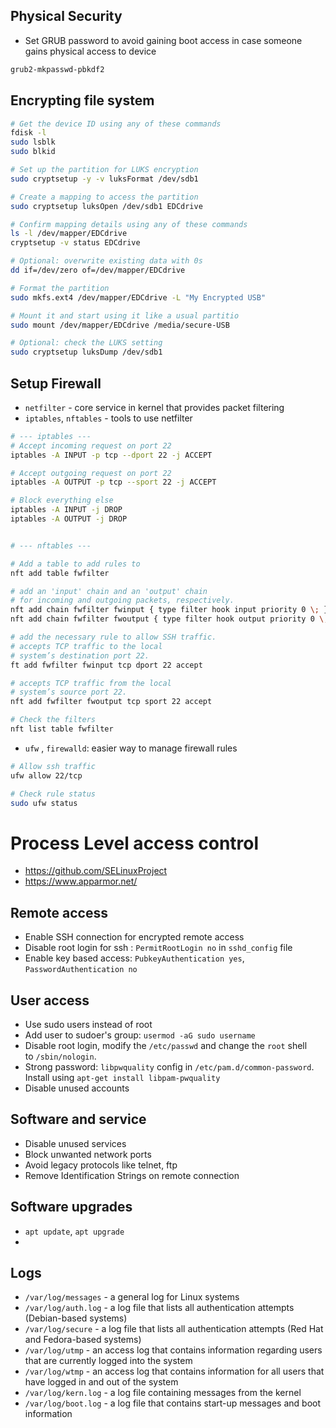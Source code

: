 
## Physical Security 
- Set GRUB password to avoid gaining boot access in case someone gains physical access to device
```sh
grub2-mkpasswd-pbkdf2
```

## Encrypting file system

```sh
# Get the device ID using any of these commands
fdisk -l
sudo lsblk
sudo blkid

# Set up the partition for LUKS encryption
sudo cryptsetup -y -v luksFormat /dev/sdb1

# Create a mapping to access the partition
sudo cryptsetup luksOpen /dev/sdb1 EDCdrive

# Confirm mapping details using any of these commands
ls -l /dev/mapper/EDCdrive
cryptsetup -v status EDCdrive

# Optional: overwrite existing data with 0s
dd if=/dev/zero of=/dev/mapper/EDCdrive

# Format the partition
sudo mkfs.ext4 /dev/mapper/EDCdrive -L "My Encrypted USB"

# Mount it and start using it like a usual partitio
sudo mount /dev/mapper/EDCdrive /media/secure-USB

# Optional: check the LUKS setting 
sudo cryptsetup luksDump /dev/sdb1
```

## Setup Firewall

- `netfilter` - core  service in kernel that provides packet filtering
- `iptables`, `nftables` - tools to use netfilter

```sh
# --- iptables ---
# Accept incoming request on port 22
iptables -A INPUT -p tcp --dport 22 -j ACCEPT

# Accept outgoing request on port 22
iptables -A OUTPUT -p tcp --sport 22 -j ACCEPT

# Block everything else
iptables -A INPUT -j DROP
iptables -A OUTPUT -j DROP


# --- nftables ---

# Add a table to add rules to
nft add table fwfilter

# add an 'input' chain and an 'output' chain 
# for incoming and outgoing packets, respectively.
nft add chain fwfilter fwinput { type filter hook input priority 0 \; }
nft add chain fwfilter fwoutput { type filter hook output priority 0 \; }

# add the necessary rule to allow SSH traffic.
# accepts TCP traffic to the local 
# system’s destination port 22.
ft add fwfilter fwinput tcp dport 22 accept

# accepts TCP traffic from the local
# system’s source port 22.
nft add fwfilter fwoutput tcp sport 22 accept

# Check the filters
nft list table fwfilter
```

- `ufw` , `firewalld`: easier way to manage firewall rules

```sh
# Allow ssh traffic
ufw allow 22/tcp

# Check rule status
sudo ufw status


```

# Process Level access control
- https://github.com/SELinuxProject
- https://www.apparmor.net/

## Remote access
- Enable SSH connection for encrypted remote access
- Disable root login for ssh : `PermitRootLogin no` in `sshd_config` file
- Enable key based access: `PubkeyAuthentication yes`, `PasswordAuthentication no`

## User access
- Use sudo users instead of root
- Add user to sudoer's group: `usermod -aG sudo username`
- Disable root login, modify the `/etc/passwd` and change the `root` shell to `/sbin/nologin`.
- Strong password: `libpwquality` config in `/etc/pam.d/common-password`. Install using `apt-get install libpam-pwquality`
- Disable unused accounts

## Software and service
- Disable unused services
- Block unwanted network ports
- Avoid legacy protocols like telnet, ftp
- Remove Identification Strings on remote connection

## Software upgrades

- `apt update`, `apt upgrade`
- 

## Logs
- `/var/log/messages` - a general log for Linux systems
- `/var/log/auth.log` - a log file that lists all authentication attempts (Debian-based systems)
- `/var/log/secure` - a log file that lists all authentication attempts (Red Hat and Fedora-based systems)
- `/var/log/utmp` - an access log that contains information regarding users that are currently logged into the system
- `/var/log/wtmp` - an access log that contains information for all users that have logged in and out of the system
- `/var/log/kern.log` - a log file containing messages from the kernel
- `/var/log/boot.log` - a log file that contains start-up messages and boot information
